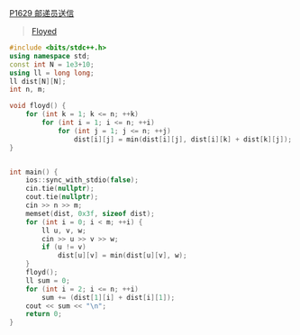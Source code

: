 [P1629 邮递员送信](https://www.luogu.com.cn/problem/P1629)

> [Floyed](https://github.com/GongNanyue/ProblemSolve/blob/main/%E5%9B%BE%E8%AE%BA/%E6%9C%80%E7%9F%AD%E8%B7%AF/Floyed.md)

```cpp
#include <bits/stdc++.h>
using namespace std;
const int N = 1e3+10;
using ll = long long;
ll dist[N][N];
int n, m;

void floyd() {
    for (int k = 1; k <= n; ++k)
        for (int i = 1; i <= n; ++i)
            for (int j = 1; j <= n; ++j)
                dist[i][j] = min(dist[i][j], dist[i][k] + dist[k][j]);
}


int main() {
    ios::sync_with_stdio(false);
    cin.tie(nullptr);
    cout.tie(nullptr);
    cin >> n >> m;
    memset(dist, 0x3f, sizeof dist);
    for (int i = 0; i < m; ++i) {
        ll u, v, w;
        cin >> u >> v >> w;
        if (u != v)
            dist[u][v] = min(dist[u][v], w);
    }
    floyd();
    ll sum = 0;
    for (int i = 2; i <= n; ++i)
        sum += (dist[1][i] + dist[i][1]);
    cout << sum << "\n";
    return 0;
}
```
